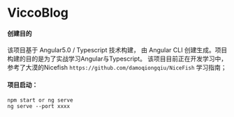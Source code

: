 # ViccoBlog

#### 创建目的
该项目基于 Angular5.0 / Typescript 技术构建， 由 Angular CLI 创建生成。项目构建的目的是为了实战学习Angular与Typescript。
该项目目前正在开发学习中，参考了大漠的Nicefish `https://github.com/damoqiongqiu/NiceFish` 学习指南；

#### 项目启动：
```
npm start or ng serve
ng serve --port xxxx
```